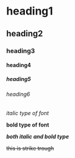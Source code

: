 # heading1
## heading2
### heading3
#### heading4
##### heading5
###### heading6

*italic type of font*

**bold type of font**

***both italic and bold type***

~~this is strike trough~~
